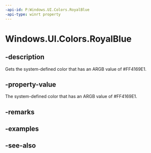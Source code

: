 ```yaml
---
-api-id: P:Windows.UI.Colors.RoyalBlue
-api-type: winrt property
---
```


<!-- Property syntax
public Windows.UI.Color RoyalBlue { get; }
-->

# Windows.UI.Colors.RoyalBlue

## -description

Gets the system-defined color that has an ARGB value of #FF4169E1.



## -property-value

The system-defined color that has an ARGB value of #FF4169E1.

## -remarks

## -examples

## -see-also
